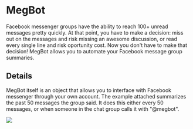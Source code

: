 # MegBot
Facebook messenger groups have the ability to reach 100+ unread messages pretty quickly. At that point, you have to make a decision: miss out on the messages and risk missing an awesome discussion, or read every single line and risk oportunity cost. Now you don't have to make that decision! MegBot allows you to automate your Facebook message group summaries.

## Details
MegBot itself is an object that allows you to interface with Facebook messenger through your own account. The example attached summarizes the past 50 messages the group said. It does this either every 50 messages, or when someone in the chat group calls it with "@megbot". 

![](https://scontent.fsnc1-1.fna.fbcdn.net/hphotos-xfp1/v/t1.0-9/11898559_10206907510503212_5645712742133939266_n.jpg?oh=4c25ee4333985aed381cc4b5ac132a2a&oe=567CF17E)

